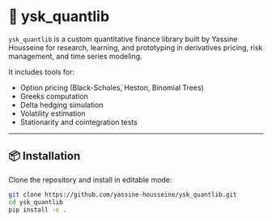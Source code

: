 # 🧠 ysk_quantlib

`ysk_quantlib` is a custom quantitative finance library built by Yassine Housseine for research, learning, and prototyping in derivatives pricing, risk management, and time series modeling.

It includes tools for:

- Option pricing (Black-Scholes, Heston, Binomial Trees)
- Greeks computation
- Delta hedging simulation
- Volatility estimation
- Stationarity and cointegration tests

---

## 📦 Installation

Clone the repository and install in editable mode:

```bash
git clone https://github.com/yassine-housseine/ysk_quantlib.git
cd ysk_quantlib
pip install -e .
